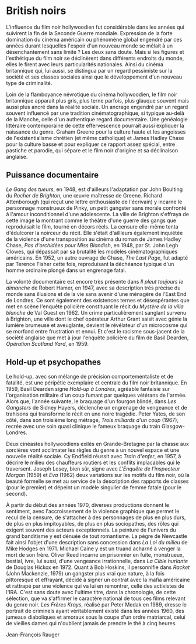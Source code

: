 # British noirs

L'influence du film noir hollywoodien fut considérable dans les années qui suivirent la fin de la Seconde Guerre mondiale. Expression de la forte domination du cinéma américain ou phénomène global engendré par ces années durant lesquelles l'espoir d'un nouveau monde se mêlait à un désenchantement sans limite ? Les deux sans doute. Mais si les figures et l'esthétique du film noir se déclinèrent dans différents endroits du monde, elles le firent avec leurs particularités nationales. Ainsi du cinéma britannique qui, lui aussi, se distingua par un regard pessimiste sur la société et ses classes sociales ainsi que le développement d'un nouveau type de criminalité.

Loin de la flamboyance névrotique du cinéma hollywoodien, le film noir britannique apparait plus gris, plus terne parfois, plus glauque souvent mais aussi plus ancré dans la réalité sociale. Un ancrage engendré par un regard souvent influencé par une tradition cinématographique, si typique au-delà de la Manche, celle d'un authentique regard documentaire. Une généalogie littéraire contemporaine de cette effervescence pourrait aussi expliquer la naissance du genre. Graham Greene pour la culture haute et les angoisses de l'existentialisme chrétien (et même catholique) et James Hadley Chase pour la culture basse et pour expliquer ce rapport assez spécial, entre pastiche et parodie, qui sépare et le film noir d'origine et sa déclinaison anglaise.

## Puissance documentaire

_Le Gang des tueurs_, en 1948, est d'ailleurs l'adaptation par John Boulting du _Rocher de Brighton_, une œuvre maîtresse de Greene. Richard Attenborough (qui reçut une lettre enthousiaste de l'écrivain) y incarne le personnage monstrueux de Pinky, un petit gangster sans morale confronté à l'amour inconditionnel d'une adolescente. La ville de Brighton s'effraya de cette image la montrant comme le théâtre d'une guerre des gangs que reproduisait le film, tourné en décors réels. La censure elle-même tenta d'édulcorer la noirceur du récit. Elle s'était d'aillleurs également inquiétée de la violence d'une transposition au cinéma du roman de James Hadley Chase, _Pas d'orchidées pour Miss Blandish_, en 1948, par St. John Legh Clowes, qui dépassait par sa brutalité les modèles cinématographiques américains. En 1952, un autre ouvrage de Chase, _The Last Page_, fut adapté par Terence Fisher cette fois, reproduisant la déchéance typique d'un homme ordinaire plongé dans un engrenage fatal.

La volonté documentaire est encore très présente dans _Il pleut toujours le dimanche_ de Robert Hamer, en 1947, avec sa description très précise du monde sans illusions et de la vie sans avenir d'une ménagère de l'East End de Londres. Ce sont également des existences ternes et désespérantes que met en scène l'enquête policière constituant le récit du _Mystère de la villa blanche_ de Val Guest en 1962. Un crime particulièrement sanglant survenu à Brighton, une ville dont le chef opérateur Arthur Grant saisit avec génie la lumière brumeuse et aveuglante, devient le révélateur d'un microcosme qui se morfond entre frustration et ennui. Et c'est le racisme sous-jacent de la société anglaise que met à jour l'enquête policière du film de Basil Dearden, _Opération Scotland Yard_, en 1959.

## Hold-up et psychopathes

Le hold-up, avec son mélange de précision comportementaliste et de fatalité, est une péripétie exemplaire et centrale du film noir britannique. En 1959, Basil Dearden signe _Hold-up à Londres_, agréable fantaisie sur l'organisation militaire d'un coup fumant par quelques vétérans de l'armée. Alors que, l'année suivante, le braquage d'un fourgon blindé, dans _Les Gangsters_ de Sidney Hayers, déclenche un engrenage de vengeance et de trahisons qui transforme le récit en une noire tragédie. Peter Yates, de son côté, dans son troisième long métrage, _Trois milliards d'un coup_ (1967), recrée avec une soin quasi clinique le fameux braquage du train Glasgow-Londres.

Deux cinéastes hollywoodiens exilés en Grande-Bretagne par la chasse aux sorcières vont acclimater les règles du genre à un nouvel espace et une nouvelle réalité sociale. Cy Endfield réussit avec _Train d'enfer_, en 1957, à décrire le milieu des chauffeurs routiers et les conflits implacables qui le traversent. Joseph Losey, bien sûr, signe avec _L'Enquête de l'inspecteur Morgan_ (1959) et _Eva_ (1962) deux variations sur les motifs du film noir, où la beauté formelle se met au service de la description des rapports de classes (pour le premier) et dépeint un modèle singulier de femme fatale (pour le second).

À partir du début des années 1970, diverses productions donnent le sentiment, avec l'accroissement de la violence graphique que permet le recul de la censure, de s'attacher à des personnages de plus en plus durs, de plus en plus impitoyables, de plus en plus sociopathes, des rôles qui exigent souvent des acteurs exceptionnels. La peinture de l'univers du grand banditisme y est dénuée de tout romantisme. La pègre de Newcastle fait ainsi l'objet d'une description sans concession dans _La Loi du milieu_ de Mike Hodges en 1971. Michael Caine y est un truand acharné à venger la mort de son frère. Oliver Reed incarne un prisonnier en fuite, monstrueux, bestial, ivre, lui aussi, d'une vengeance irrationnelle, dans _La Cible hurlante_ de Douglas Hickox en 1972. Quant à Bob Hoskins, il personnifie dans _Racket_ (John Mackenzie, 1979) un gangster plus vrai que nature, à la fois pittoresque et effrayant, décidé à signer un contrat avec la mafia américaine et rattrapé par une violence qui va lui en remontrer, celle des activistes de l'IRA. C'est sans doute avec l'ultime titre, dans la chronologie, de cette sélection, que va s'affirmer le caractère national de tous ces films relevant du genre noir. _Les Frères Krays_, réalisé par Peter Medak en 1989, dresse le portrait de criminels ayant véritablement existé dans les années 1960, des jumeaux diaboliques et amoraux sous la coupe d'un ordre matriarcal, celui de vieilles dames qui n'oublient jamais de prendre le thé à cinq heures.

Jean-François Rauger
